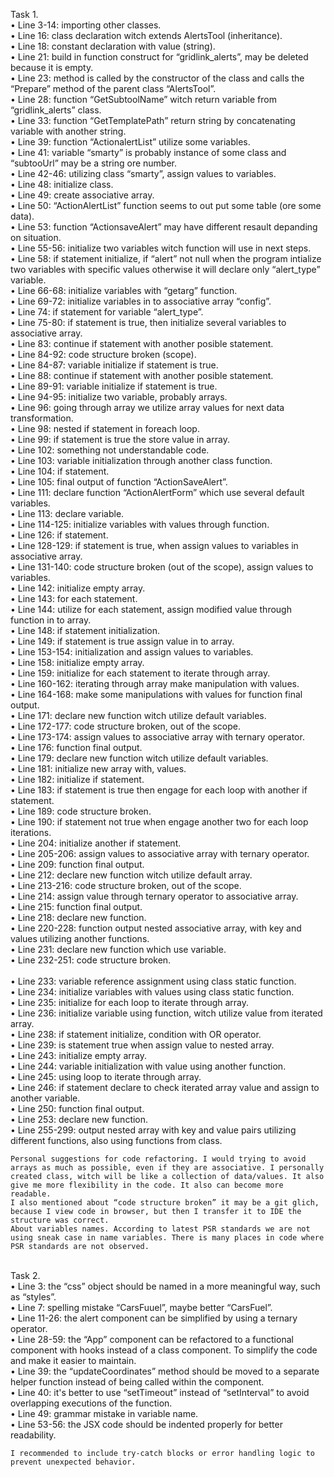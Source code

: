 Task 1.
<br>    • Line 3-14: importing other classes.
<br>    • Line 16: class declaration witch extends AlertsTool (inheritance).
<br>    • Line 18: constant declaration with value (string).
<br>   • Line 21: build in function construct for “gridlink_alerts”, may be deleted because it is empty.
<br>    • Line 23: method is called by the constructor of the class and calls the “Prepare” method of the parent class “AlertsTool”.
<br>    • Line 28: function “GetSubtoolName” witch return variable from “gridlink_alerts” class.
<br>    • Line 33: function “GetTemplatePath” return string by concatenating variable with another string.
<br>    • Line 39: function “ActionalertList” utilize some variables.
<br>    • Line 41: variable “smarty” is probably instance of some class and “subtooUrl” may be a string ore number.
<br>    • Line 42-46: utilizing class “smarty”, assign values to variables.
<br>    • Line 48: initialize class.
<br>    • Line 49: create associative array.
<br>    • Line 50: “ActionAlertList” function seems to out put some table (ore some data).
<br>    • Line 53: function “ActionsaveAlert” may have different resault depanding on situation.
<br>   • Line 55-56: initialize two variables witch function will use in next steps.
<br>    • Line 58: if statement initialize, if “alert” not null when the program intialize two variables with specific values otherwise it will declare only “alert_type” variable.
<br>    • Line 66-68: initialize variables with “getarg” function.
<br>    • Line 69-72: initialize variables in to associative array “config”.
<br>    • Line 74: if statement for variable “alert_type”.
<br>    • Line 75-80: if statement is true, then initialize several variables to associative array.
<br>    • Line 83: continue if statement with another posible statement.
<br>    • Line 84-92: code structure broken (scope).
<br>    • Line 84-87: variable initialize if statement is true.
<br>    • Line 88: continue if statement with another posible statement.
<br>    • Line 89-91: variable initialize if statement is true.
<br>    • Line 94-95: initialize two variable, probably arrays.
<br>    • Line 96: going through array we utilize array values for next data transformation.
<br>    • Line 98: nested if statement in foreach loop.
<br>    • Line 99: if statement is true the store value in array.
<br>    • Line 102: something not understandable code. 
<br>    • Line 103: variable initialization through another class function.
<br>    • Line 104: if statement.
<br>    • Line 105: final output of function “ActionSaveAlert”.
<br>    • Line 111: declare function “ActionAlertForm” which use several default variables.
<br>    • Line 113: declare variable.
<br>    • Line 114-125: initialize variables with values through function.
<br>    • Line 126: if statement.
<br>    • Line 128-129: if statement is true, when assign values to variables in associative array.
<br>    • Line 131-140: code structure broken (out of the scope), assign values to variables.
<br>    • Line 142: initialize empty array.
<br>    • Line 143: for each statement.
<br>    • Line 144: utilize for each statement, assign modified value through function in to array.
<br>    • Line 148: if statement initialization.
<br>    • Line 149: if statement is true assign value in to array.
<br>    • Line 153-154: initialization and assign values to variables.
<br>    • Line 158: initialize empty array.
<br>    • Line 159: initialize for each statement to iterate through array.
<br>    • Line 160-162: iterating through array make manipulation with values.
<br>    • Line 164-168: make some manipulations with values for function final output.
<br>    • Line 171: declare new function witch utilize default variables.
<br>    • Line 172-177: code structure broken, out of the scope.
<br>    • Line 173-174: assign values to associative array with ternary operator.
<br>    • Line 176: function final output.
<br>    • Line 179: declare new function witch utilize default variables.
<br>    • Line 181: initialize new array with, values.
<br>    • Line 182: initialize if statement.
<br>   • Line 183: if statement is true then engage for each loop with another if statement.
<br>    • Line 189: code structure broken.
<br>    • Line 190: if statement not true when engage another two for each loop iterations.
<br>   • Line 204: initialize another if statement. 
<br>    • Line 205-206: assign values to associative array with ternary operator.
<br>    • Line 209: function final output.
<br>    • Line 212: declare new function witch utilize default array.
<br>    • Line 213-216: code structure broken, out of the scope.
<br>    • Line 214: assign value through ternary operator to associative array.
<br>    • Line 215: function final output.
<br>    • Line 218: declare new function.
<br>    • Line 220-228: function output nested associative array, with key and values utilizing another functions.
<br>    • Line 231: declare new function which use variable.
<br>    • Line 232-251: code structure broken.   
<br>    • Line 233: variable reference assignment using class static function.
<br>    • Line 234: initialize variables with values using class static function.
<br>    • Line 235: initialize for each loop to iterate through array.
<br>    • Line 236: initialize variable using function, witch utilize value from iterated array.
<br>    • Line 238: if statement initialize, condition with OR operator.
<br>    • Line 239: is statement true when assign value to nested array.
<br>    • Line 243: initialize empty array.
<br>    • Line 244: variable initialization with value using another function.
<br>   • Line 245: using loop to iterate through array.
<br>    • Line 246: if statement declare to check iterated array value and assign to another variable.
<br>    • Line 250: function final output.
<br>    • Line 253: declare new function.
<br>    • Line 255-299: output nested array with key and value pairs utilizing different functions, also using functions from class.

	Personal suggestions for code refactoring. I would trying to avoid arrays as much as possible, even if they are associative. I personally created class, witch will be like a collection of data/values. It also give me more flexibility in the code. It also can become more readable.
	I also mentioned about “code structure broken” it may be a git glich, because I view code in browser, but then I transfer it to IDE the structure was correct.
	About variables names. According to latest PSR standards we are not using sneak case in name variables. There is many places in code where PSR standards are not observed.





<br>Task 2.
<br>    • Line 3: the “css” object should be named in a more meaningful way, such as “styles”.
<br>    • Line 7: spelling mistake “CarsFuuel”, maybe better “CarsFuel”.
<br>    • Line 11-26: the alert component can be simplified by using a ternary operator.
<br>    • Line 28-59: the “App” component can be refactored to a functional component with hooks instead of a class component. To simplify the code and make it easier to maintain. 
<br>    • Line 39: the “updateCoordinates” method should be moved to a separate helper function instead of being called within the component.
<br>    • Line 40: it's better to use “setTimeout” instead of “setInterval” to avoid overlapping executions of the function.
<br>    • Line 49: grammar mistake in variable name.
<br>    • Line 53-56: the JSX code should be indented properly for better readability.

	I recommended to include try-catch blocks or error handling logic to prevent unexpected behavior.       
